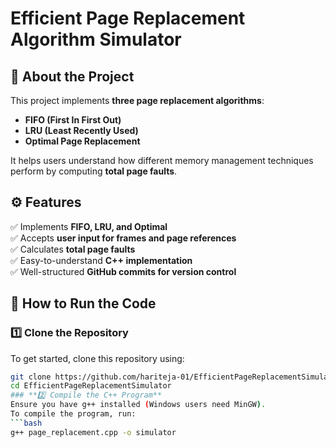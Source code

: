 # Efficient Page Replacement Algorithm Simulator

## 📌 About the Project
This project implements **three page replacement algorithms**:
- **FIFO (First In First Out)**
- **LRU (Least Recently Used)**
- **Optimal Page Replacement**

It helps users understand how different memory management techniques perform by computing **total page faults**.

## ⚙️ Features
✅ Implements **FIFO, LRU, and Optimal**  
✅ Accepts **user input for frames and page references**  
✅ Calculates **total page faults**  
✅ Easy-to-understand **C++ implementation**  
✅ Well-structured **GitHub commits for version control**  

## 🔧 How to Run the Code
### **1️⃣ Clone the Repository**
To get started, clone this repository using:
```bash
git clone https://github.com/hariteja-01/EfficientPageReplacementSimulator.git
cd EfficientPageReplacementSimulator
### **2️⃣ Compile the C++ Program**
Ensure you have g++ installed (Windows users need MinGW).
To compile the program, run:
```bash
g++ page_replacement.cpp -o simulator
